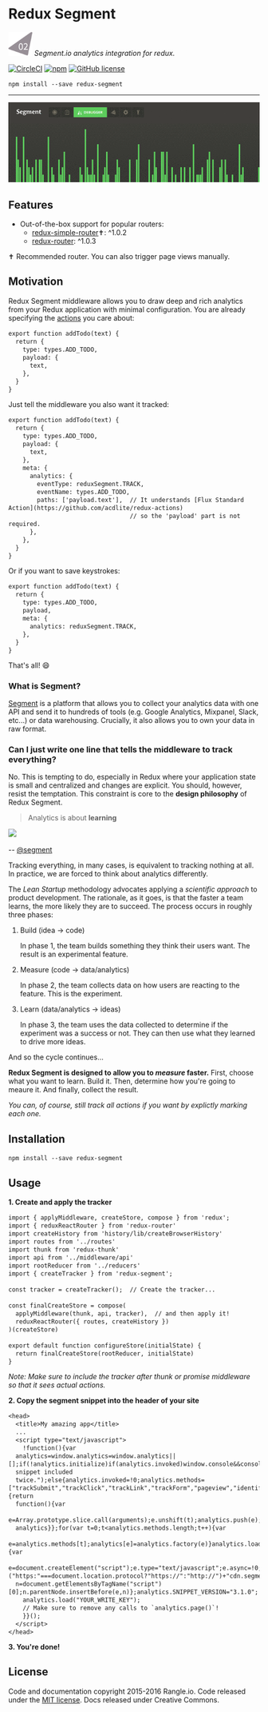 # Redux Segment
<a href="./.tag"><img src="./logo.png" width="48"></a> _Segment.io analytics integration for redux._  

[![CircleCI](https://img.shields.io/circleci/project/rangle/redux-segment.svg)](https://circleci.com/gh/rangle/redux-segment)
[![npm](https://img.shields.io/npm/v/npm.svg)](https://www.npmjs.com/package/redux-segment)
[![GitHub
license](https://img.shields.io/github/license/rangle/redux-segment.svg)](https://github.com/rangle/redux-segment/blob/master/LICENSE)

```
npm install --save redux-segment
```

---
<img src="./segment.gif">


## Features

- Out-of-the-box support for popular routers:
  - [redux-simple-router](https://github.com/rackt/redux-simple-router)✝: ^1.0.2
  - [redux-router](https://github.com/acdlite/redux-router): ^1.0.3


✝ Recommended router. You can also trigger page views manually.


## Motivation

Redux Segment middleware allows you to draw deep and rich analytics from
your Redux application with minimal configuration. You are already
specifying the [actions](https://github.com/rackt/redux/blob/master/docs/basics/Actions.md)
you care about:

```
export function addTodo(text) {
  return {
    type: types.ADD_TODO,
    payload: {
      text,
    },
  }
}
```

Just tell the middleware you also want it tracked:

```
export function addTodo(text) {
  return {
    type: types.ADD_TODO,
    payload: {
      text,
    },
    meta: {
      analytics: {
        eventType: reduxSegment.TRACK,
        eventName: types.ADD_TODO,
        paths: ['payload.text'],  // It understands [Flux Standard Action](https://github.com/acdlite/redux-actions)
                                  // so the 'payload' part is not required.
      },
    },
  }
}
```

Or if you want to save keystrokes:

```
export function addTodo(text) {
  return {
    type: types.ADD_TODO,
    payload,
    meta: {
      analytics: reduxSegment.TRACK,
    },
  }
}
```

That's all! :smile:

### What is Segment?

[Segment](https://segment.com) is a platform that allows you to collect
your analytics data with one API and send it to hundreds of tools (e.g.
Google Analytics, Mixpanel, Slack, etc...) or data warehousing.
Crucially, it also allows you to own your data in raw format.

### Can I just write one line that tells the middleware to track everything?

No. This is tempting to do, especially in Redux where your application
state is small and centralized and changes are explicit. You should,
however, resist the temptation. This constraint is core to the **design
philosophy** of Redux Segment.

> Analytics is about **learning**  
<img src="https://pbs.twimg.com/media/CTeedmKWEAAtR44.png">

-- [@segment](https://twitter.com/segment)

Tracking everything, in many cases, is equivalent to tracking nothing at
all. In practice, we are forced to think about analytics differently.

The _Lean Startup_ methodology advocates applying a *scientific approach*
to product development. The rationale, as it goes, is that the faster a
team learns, the more likely they are to succeed. The process occurs in
roughly three phases:

1. Build (idea -> code)

    In phase 1, the team builds something they think their users want. The
result is an experimental feature.

2. Measure (code -> data/analytics)

    In phase 2, the team collects data on how users are reacting to the
feature. This is the experiment.

3. Learn (data/analytics -> ideas)

    In phase 3, the team uses the data collected to determine if the
experiment was a success or not. They can then use what they learned to
drive more ideas.

And so the cycle continues...

**Redux Segment is designed to allow you to _measure_ faster.** First,
choose what you want to learn. Build it. Then, determine how you're
going to meaure it. And finally, collect the result.

_You can, of course, still track all actions if you want by explictly
marking each one._


## Installation
```
npm install --save redux-segment
```


## Usage

**1. Create and apply the tracker**

```
import { applyMiddleware, createStore, compose } from 'redux';
import { reduxReactRouter } from 'redux-router'
import createHistory from 'history/lib/createBrowserHistory'
import routes from '../routes'
import thunk from 'redux-thunk'
import api from '../middleware/api'
import rootReducer from '../reducers'
import { createTracker } from 'redux-segment';

const tracker = createTracker();  // Create the tracker...

const finalCreateStore = compose(
  applyMiddleware(thunk, api, tracker),  // and then apply it!
  reduxReactRouter({ routes, createHistory })
)(createStore)

export default function configureStore(initialState) {
  return finalCreateStore(rootReducer, initialState)
}
```
_Note: Make sure to include the tracker *after* thunk or promise
middleware so that it sees actual actions._

**2. Copy the segment snippet into the header of your site**

```
<head>
  <title>My amazing app</title>
  ...
  <script type="text/javascript">
    !function(){var
  analytics=window.analytics=window.analytics||[];if(!analytics.initialize)if(analytics.invoked)window.console&&console.error&&console.error("Segment
  snippet included
  twice.");else{analytics.invoked=!0;analytics.methods=["trackSubmit","trackClick","trackLink","trackForm","pageview","identify","reset","group","track","ready","alias","page","once","off","on"];analytics.factory=function(t){return
  function(){var
  e=Array.prototype.slice.call(arguments);e.unshift(t);analytics.push(e);return
  analytics}};for(var t=0;t<analytics.methods.length;t++){var
  e=analytics.methods[t];analytics[e]=analytics.factory(e)}analytics.load=function(t){var
  e=document.createElement("script");e.type="text/javascript";e.async=!0;e.src=("https:"===document.location.protocol?"https://":"http://")+"cdn.segment.com/analytics.js/v1/"+t+"/analytics.min.js";var
  n=document.getElementsByTagName("script")[0];n.parentNode.insertBefore(e,n)};analytics.SNIPPET_VERSION="3.1.0";
    analytics.load("YOUR_WRITE_KEY");
    // Make sure to remove any calls to `analytics.page()`!
    }}();
  </script>
</head>
```

**3. You're done!**


## License

Code and documentation copyright 2015-2016 Rangle.io. Code released
under the [MIT license](./LICENSE). Docs released under Creative Commons.
